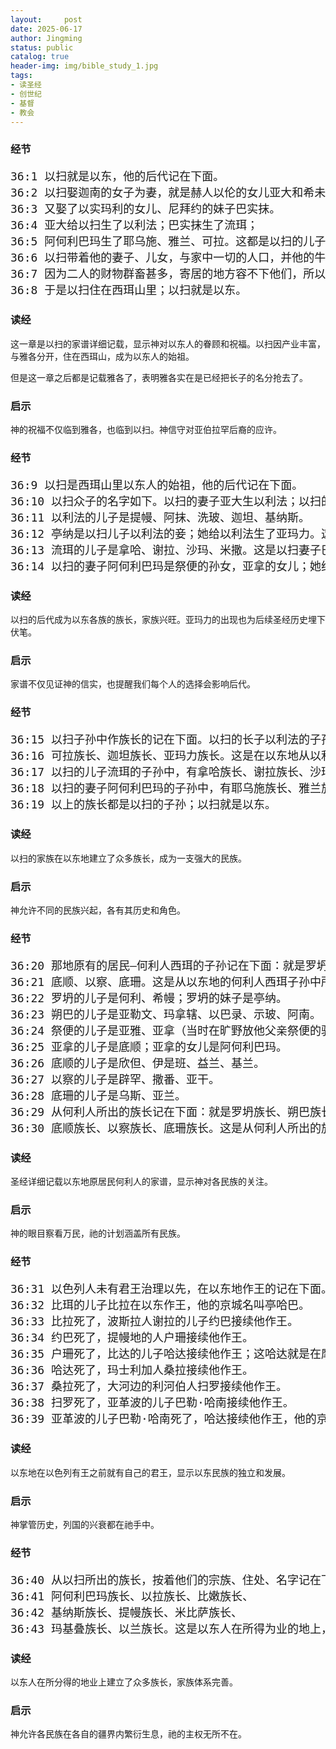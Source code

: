 ```yaml
---
layout:     post
date: 2025-06-17
author: Jingming
status: public
catalog: true
header-img: img/bible_study_1.jpg
tags:
- 读圣经
- 创世纪
- 基督
- 教会
---
```


### 经节
<pre style="font-size: 18px;">
36:1 以扫就是以东，他的后代记在下面。
36:2 以扫娶迦南的女子为妻，就是赫人以伦的女儿亚大和希未人祭便的孙女、亚拿的女儿阿何利巴玛，
36:3 又娶了以实玛利的女儿、尼拜约的妹子巴实抹。
36:4 亚大给以扫生了以利法；巴实抹生了流珥；
36:5 阿何利巴玛生了耶乌施、雅兰、可拉。这都是以扫的儿子，是在迦南地生的。
36:6 以扫带着他的妻子、儿女，与家中一切的人口，并他的牛羊、牲畜，和一切货财，就是他在迦南地所得的，往别处去，离了他兄弟雅各。
36:7 因为二人的财物群畜甚多，寄居的地方容不下他们，所以不能同居。
36:8 于是以扫住在西珥山里；以扫就是以东。
</pre>

### 读经

这一章是以扫的家谱详细记载，显示神对以东人的眷顾和祝福。以扫因产业丰富，与雅各分开，住在西珥山，成为以东人的始祖。

但是这一章之后都是记载雅各了，表明雅各实在是已经把长子的名分抢去了。

### 启示

神的祝福不仅临到雅各，也临到以扫。神信守对亚伯拉罕后裔的应许。

### 经节
<pre style="font-size: 18px;">
36:9 以扫是西珥山里以东人的始祖，他的后代记在下面。
36:10 以扫众子的名字如下。以扫的妻子亚大生以利法；以扫的妻子巴实抹生流珥。
36:11 以利法的儿子是提幔、阿抹、洗玻、迦坦、基纳斯。
36:12 亭纳是以扫儿子以利法的妾；她给以利法生了亚玛力。这是以扫的妻子亚大的子孙。
36:13 流珥的儿子是拿哈、谢拉、沙玛、米撒。这是以扫妻子巴实抹的子孙。
36:14 以扫的妻子阿何利巴玛是祭便的孙女，亚拿的女儿；她给以扫生了耶乌施、雅兰、可拉。
</pre>

### 读经

以扫的后代成为以东各族的族长，家族兴旺。亚玛力的出现也为后续圣经历史埋下伏笔。

### 启示

家谱不仅见证神的信实，也提醒我们每个人的选择会影响后代。

### 经节
<pre style="font-size: 18px;">
36:15 以扫子孙中作族长的记在下面。以扫的长子以利法的子孙中，有提幔族长、阿抹族长、洗玻族长、基纳斯族长、
36:16 可拉族长、迦坦族长、亚玛力族长。这是在以东地从以利法所出的族长，都是亚大的子孙。
36:17 以扫的儿子流珥的子孙中，有拿哈族长、谢拉族长、沙玛族长、米撒族长。这是在以东地从流珥所出的族长，都是以扫妻子巴实抹的子孙。
36:18 以扫的妻子阿何利巴玛的子孙中，有耶乌施族长、雅兰族长、可拉族长。这是从以扫妻子，亚拿的女儿，阿何利巴玛子孙中所出的族长。
36:19 以上的族长都是以扫的子孙；以扫就是以东。
</pre>

### 读经

以扫的家族在以东地建立了众多族长，成为一支强大的民族。

### 启示

神允许不同的民族兴起，各有其历史和角色。


### 经节
<pre style="font-size: 18px;">
36:20 那地原有的居民—何利人西珥的子孙记在下面：就是罗坍、朔巴、祭便、亚拿、
36:21 底顺、以察、底珊。这是从以东地的何利人西珥子孙中所出的族长。
36:22 罗坍的儿子是何利、希幔；罗坍的妹子是亭纳。
36:23 朔巴的儿子是亚勒文、玛拿辖、以巴录、示玻、阿南。
36:24 祭便的儿子是亚雅、亚拿（当时在旷野放他父亲祭便的驴，遇着温泉的，就是这亚拿）。
36:25 亚拿的儿子是底顺；亚拿的女儿是阿何利巴玛。
36:26 底顺的儿子是欣但、伊是班、益兰、基兰。
36:27 以察的儿子是辟罕、撒番、亚干。
36:28 底珊的儿子是乌斯、亚兰。
36:29 从何利人所出的族长记在下面：就是罗坍族长、朔巴族长、祭便族长、亚拿族长、
36:30 底顺族长、以察族长、底珊族长。这是从何利人所出的族长，都在西珥地，按着宗族作族长。
</pre>

### 读经
圣经详细记载以东地原居民何利人的家谱，显示神对各民族的关注。

### 启示
神的眼目察看万民，祂的计划涵盖所有民族。


### 经节
<pre style="font-size: 18px;">
36:31 以色列人未有君王治理以先，在以东地作王的记在下面。
36:32 比珥的儿子比拉在以东作王，他的京城名叫亭哈巴。
36:33 比拉死了，波斯拉人谢拉的儿子约巴接续他作王。
36:34 约巴死了，提幔地的人户珊接续他作王。
36:35 户珊死了，比达的儿子哈达接续他作王；这哈达就是在摩押地杀败米甸人的，他的京城名叫亚未得。
36:36 哈达死了，玛士利加人桑拉接续他作王。
36:37 桑拉死了，大河边的利河伯人扫罗接续他作王。
36:38 扫罗死了，亚革波的儿子巴勒·哈南接续他作王。
36:39 亚革波的儿子巴勒·哈南死了，哈达接续他作王，他的京城名叫巴乌；他的妻子名叫米希她别，是米·萨合的孙女，玛特列的女儿。
</pre>

### 读经
以东地在以色列有王之前就有自己的君王，显示以东民族的独立和发展。

### 启示
神掌管历史，列国的兴衰都在祂手中。


### 经节
<pre style="font-size: 18px;">
36:40 从以扫所出的族长，按着他们的宗族、住处、名字记在下面：就是亭纳族长、亚勒瓦族长、耶帖族长、
36:41 阿何利巴玛族长、以拉族长、比嫩族长、
36:42 基纳斯族长、提幔族长、米比萨族长、
36:43 玛基叠族长、以兰族长。这是以东人在所得为业的地上，按着他们的住处。（所有的族长都是以东人的始祖以扫的后代。）
</pre>

### 读经
以东人在所分得的地业上建立了众多族长，家族体系完善。

### 启示
神允许各民族在各自的疆界内繁衍生息，祂的主权无所不在。
